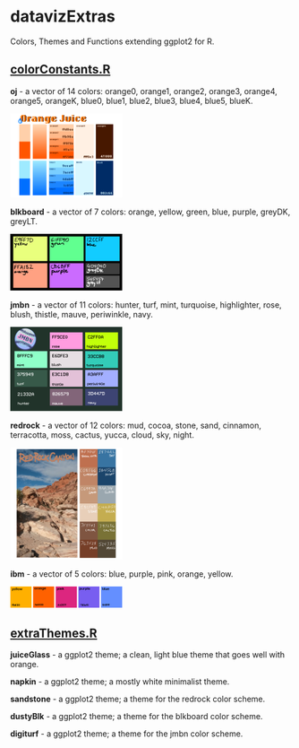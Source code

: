 # datavizExtras
Colors, Themes and Functions extending ggplot2 for R.

## [colorConstants.R](colorConstants.R)

**oj** - a vector of 14 colors: orange0, orange1, orange2, orange3, orange4, orange5, orangeK, blue0, blue1, blue2, blue3, blue4, blue5, blueK.

<img src="orangeJuiceColors.png" width="200">

**blkboard** - a vector of 7 colors: orange, yellow, green, blue, purple, greyDK, greyLT.

<img src="blkboardColors.png" width="200">

**jmbn** - a vector of 11 colors: hunter, turf, mint, turquoise, highlighter, rose, blush, thistle, mauve, periwinkle, navy.

<img src="jmbnColors.png" width = "200">

**redrock** - a vector of 12 colors: mud, cocoa, stone, sand, cinnamon, terracotta, moss, cactus, yucca, cloud, sky, night.

<img src="RedRockCanyonColors.png" width="200">

**ibm** - a vector of 5 colors: blue, purple, pink, orange, yellow.

<img src="ibmColors.png" width="200">

## [extraThemes.R](extraThemes.R)

**juiceGlass** - a ggplot2 theme; a clean, light blue theme that goes well with orange.

**napkin** - a ggplot2 theme; a mostly white minimalist theme.

**sandstone** - a ggplot2 theme; a theme for the redrock color scheme.

**dustyBlk** - a ggplot2 theme; a theme for the blkboard color scheme.

**digiturf** - a ggplot2 theme; a theme for the jmbn color scheme.











